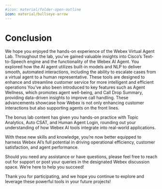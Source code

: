 ```yaml
---
#icon: material/folder-open-outline
icon: material/bullseye-arrow
---
```


# Conclusion 

We hope you enjoyed the hands-on experience of the Webex Virtual Agent Lab. Throughout the lab, you’ve gained valuable insights into Cisco’s Text-to-Speech engine and the functionality of the Webex AI Agent. You explored how the AI agent utilizes built-in models and NLP to deliver smooth, automated interactions, including the ability to escalate cases from a virtual agent to a human representative. These tools are designed to enhance and streamline customer service for more intelligent and efficient operations
You’ve also been introduced to key features such as Agent Wellness, which promotes agent well-being, and Call Drop Summary, providing data-driven insights to improve call handling. These advancements showcase how Webex is not only enhancing customer interactions but also supporting agents on the front lines.

The bonus lab content has given you hands-on practice with Topic Analytics, Auto CSAT, and Human Agent Login, rounding out your understanding of how Webex AI tools integrate into real-world applications.

With these new skills and knowledge, you’re now better equipped to harness Webex AI’s full potential in driving operational efficiency, customer satisfaction, and agent performance.

Should you need any assistance or have questions, please feel free to reach out for support or post your queries in the designated Webex discussion space. We’re here to help you succeed!

Thank you for participating, and we hope you continue to explore and leverage these powerful tools in your future projects!
